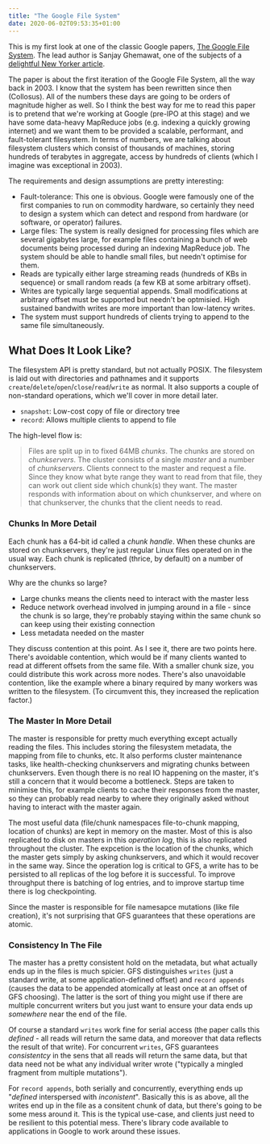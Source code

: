 ```yaml
---
title: "The Google File System"
date: 2020-06-02T09:53:35+01:00
---
```


This is my first look at one of the classic Google papers, [The Google File System](https://static.googleusercontent.com/media/research.google.com/en//archive/gfs-sosp2003.pdf). The lead author is Sanjay Ghemawat, one of the subjects of a [delightful New Yorker article](https://www.newyorker.com/magazine/2018/12/10/the-friendship-that-made-google-huge).

The paper is about the first iteration of the Google File System, all the way back in 2003. I know that the system has been rewritten since then (Collosus). All of the numbers these days are going to be orders of magnitude higher as well. So I think the best way for me to read this paper is to pretend that we're working at Google (pre-IPO at this stage) and we have some data-heavy MapReduce jobs (e.g. indexing a quickly growing internet) and we want them to be provided a scalable, performant, and fault-tolerant filesystem. In terms of numbers, we are talking about filesystem clusters which consist of thousands of machines, storing hundreds of terabytes in aggregate, access by hundreds of clients (which I imagine was exceptional in 2003).

The requirements and design assumptions are pretty interesting:
* Fault-tolerance: This one is obvious. Google were famously one of the first companies to run on commodity hardware, so certainly they need to design a system which can detect and respond from hardware (or software, or operator) failures. 
* Large files: The system is really designed for processing files which are several gigabytes large, for example files containing a bunch of web documents being processed during an indexing MapReduce job. The system should be able to handle small files, but needn't optimise for them.
* Reads are typically either large streaming reads (hundreds of KBs in sequence) or small random reads (a few KB at some arbitrary offset).
* Writes are typically large sequential appends. Small modifications at arbitrary offset must be supported but needn't be optmisied. High sustained bandwith writes are more important than low-latency writes.
* The system must support hundreds of clients trying to append to the same file simultaneously.

## What Does It Look Like?

The filesystem API is pretty standard, but not actually POSIX. The filesystem is laid out with directories and pathnames and it supports `create`/`delete`/`open`/`close`/`read`/`write` as normal. It also supports a couple of non-standard operations, which we'll cover in more detail later.

* `snapshot`: Low-cost copy of file or directory tree
* `record`: Allows multiple clients to append to file

The high-level flow is: 

> Files are split up in to fixed 64MB _chunks_. The chunks are stored on _chunkservers_. The cluster consists of a single _master_ and a number of _chunkservers_. Clients connect to the master and request a file. Since they know what byte range they want to read from that file, they can work out client side which chunk(s) they want. The master responds with information about on which chunkserver, and where on that chunkserver, the chunks that the client needs to read.

### Chunks In More Detail

Each chunk has a 64-bit id called a _chunk handle_. When these chunks are stored on chunkservers, they're just regular Linux files operated on in the usual way. Each chunk is replicated (thrice, by default) on a number of chunkservers.

Why are the chunks so large?

* Large chunks means the clients need to interact with the master less
* Reduce network overhead involved in jumping around in a file - since the chunk is so large, they're probably staying within the same chunk so can keep using their existing connection
* Less metadata needed on the master

They discuss contention at this point. As I see it, there are two points here. There's avoidable contention, which would be if many clients wanted to read at different offsets from the same file. With a smaller chunk size, you could distribute this work across more nodes. There's also unavoidable contention, like the example where a binary required by many workers was written to the filesystem. (To circumvent this, they increased the replication factor.)

### The Master In More Detail

The master is responsible for pretty much everything except actually reading the files. This includes storing the filesystem metadata, the mapping from file to chunks, etc. It also performs cluster maintenance tasks, like health-checking chunkservers and migrating chunks between chunkservers. Even though there is no real IO happening on the master, it's still a concern that it would become a bottleneck. Steps are taken to minimise this, for example clients to cache their responses from the master, so they can probably read nearby to where they originally asked without having to interact with the master again.

The most useful data (file/chunk namespaces file-to-chunk mapping, location of chunks) are kept in memory on the master. Most of this is also replicated to disk on masters in this _operation log_, this is also replicated throughout the cluster. The expcetion is the location of the chunks, which the master gets simply by asking chunkservers, and which it would recover in the same way. Since the operation log is critical to GFS, a write has to be persisted to all replicas of the log before it is successful. To improve throughput there is batching of log entries, and to improve startup time there is log checkpointing.

Since the master is responsible for file namesapce mutations (like file creation), it's not surprising that GFS guarantees that these operations are atomic.

### Consistency In The File

The master has a pretty consistent hold on the metadata, but what actually ends up in the files is much spicier. GFS distinguishes `writes` (just a standard write, at some application-defined offset) and `record appends` (causes the data to be appended atomically at least once at an offset of GFS choosing). The latter is the sort of thing you might use if there are multiple concurrent writers but you just want to ensure your data ends up _somewhere_ near the end of the file.

Of course a standard `writes` work fine for serial access (the paper calls this _defined_ - all reads will return the same data, and moreover that data reflects the result of that write). For concurrent `writes`, GFS guarantees _consistentcy_ in the sens that all reads will return the same data, but that data need not be what any individual writer wrote ("typically a mingled fragment from multiple mutations").

For `record appends`, both serially and concurrently, everything ends up "_defined_ interspersed with _inconistent_". Basically this is as above, all the writes end up in the file as a consitent chunk of data, but there's going to be some mess around it. This is the typical use-case, and clients just need to be resilient to this potential mess. There's library code available to applications in Google to work around these issues.
